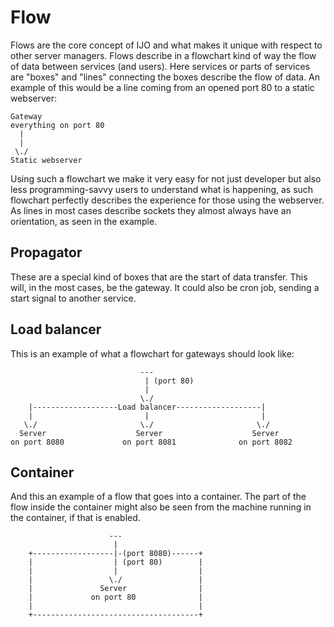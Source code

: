 # Flow
Flows are the core concept of IJO and what makes it unique with respect to other server managers. Flows describe in a flowchart kind of way the flow of data between services (and users). Here services or parts of services are "boxes" and "lines" connecting the boxes describe the flow of data. An example of this would be a line coming from an opened port 80 to a static webserver:
```text
Gateway
everything on port 80
  |
  |
 \./
Static webserver
```
Using such a flowchart we make it very easy for not just developer but also less programming-savvy users to understand what is happening, as such flowchart perfectly describes the experience for those using the webserver. As lines in most cases describe sockets they almost always have an orientation, as seen in the example.

## Propagator
These are a special kind of boxes that are the start of data transfer. This will, in the most cases, be the gateway. It could also be cron job, sending a start signal to another service.

## Load balancer
This is an example of what a flowchart for gateways should look like:
```text
						     ---
							  | (port 80)
							  | 
						     \./
	|-------------------Load balancer-------------------|
	|                         |                         |
   \./                       \./                       \./
  Server                    Server                    Server
on port 8080             on port 8081              on port 8082
```

## Container
And this an example of a flow that goes into a container. The part of the flow inside the container might also be seen from the machine running in the container, if that is enabled.
```text
					  ---
					   | 
	+------------------|-(port 8080)------+
	|                  | (port 80)        |
	|                  |                  |
	|                 \./                 |
	|               Server                |
	|             on port 80              |
	|                                     |
	+-------------------------------------+
```